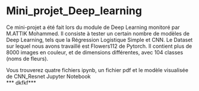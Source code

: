 # Mini_projet_Deep_learning

Ce mini-projet a été fait lors du module de Deep Learning monitoré par M.ATTIK Mohammed. Il consiste à tester un certain nombre de modèles de Deep Learning, tels que la Régression Logistique Simple et CNN. 
Le Dataset sur lequel nous avons travaillé est Flowers112 de Pytorch.
Il contient plus de 8000 images en couleur, et de dimensions différentes, avec 104 classes (noms de fleurs).

Vous trouverez quatre fichiers ipynb, un fichier pdf et le modèle visualisée de CNN_Resnet
Jupyter Notebook	
***	 dkfkf***
